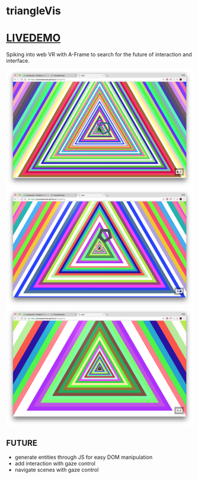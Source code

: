 
# triangleVis
# [LIVEDEMO](https://processprocess.github.io/triangleVis/)

Spiking into web VR with A-Frame to search for the future of interaction and interface.

![image 1](images/screenShot_1.png)
![image 2](images/screenShot_2.png)
![image 3](images/screenShot_3.png)

## FUTURE
- generate entities through JS for easy DOM manipulation
- add interaction with gaze control
- navigate scenes with gaze control

